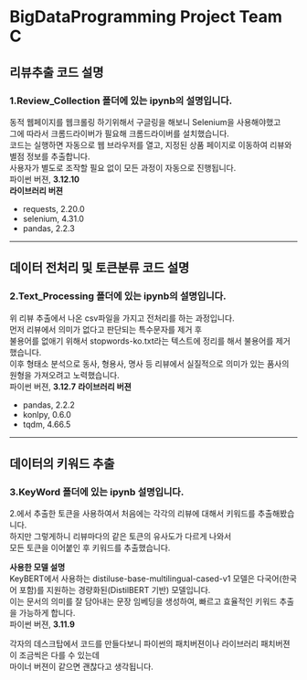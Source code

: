 # BigDataProgramming Project Team C
## 리뷰추출 코드 설명
### 1.Review_Collection 폴더에 있는 ipynb의 설명입니다.  
동적 웹페이지를 웹크롤링 하기위해서 구글링을 해보니 Selenium을 사용해야했고  
그에 따라서 크롬드라이버가 필요해 크롬드라이버를 설치했습니다.  
코드는 실행하면 자동으로 웹 브라우저를 열고, 지정된 상품 페이지로 이동하여 리뷰와 별점 정보를 추출합니다.     
사용자가 별도로 조작할 필요 없이 모든 과정이 자동으로 진행됩니다.  
파이썬 버젼, **3.12.10**  
**라이브러리 버젼**
- requests, 2.20.0
- selenium, 4.31.0
- pandas, 2.2.3  
---
## 데이터 전처리 및 토큰분류 코드 설명
### 2.Text_Processing 폴더에 있는 ipynb의 설명입니다.
위 리뷰 추출에서 나온 csv파일을 가지고 전처리를 하는 과정입니다.  
먼저 리뷰에서 의미가 없다고 판단되는 특수문자를 제거 후  
불용어를 없애기 위해서 stopwords-ko.txt라는 텍스트에 정리를 해서 불용어를 제거했습니다.   
이후 형태소 분석으로 동사, 형용사, 명사 등 리뷰에서 실질적으로 의미가 있는 품사의 원형을 가져오려고 노력했습니다.    
파이썬 버젼, **3.12.7**
**라이브러리 버젼**
- pandas, 2.2.2
- konlpy, 0.6.0
- tqdm, 4.66.5
---
## 데이터의 키워드 추출
### 3.KeyWord 폴더에 있는 ipynb 설명입니다.
2.에서 추출한 토큰을 사용하여서 처음에는 각각의 리뷰에 대해서 키워드를 추출해봤습니다.  
하지만 그렇게하니 리뷰마다의 같은 토큰의 유사도가 다르게 나와서  
모든 토큰을 이어붙인 후 키워드를 추출했습니다.  

**사용한 모델 설명**  
KeyBERT에서 사용하는 distiluse-base-multilingual-cased-v1 모델은 다국어(한국어 포함)를 지원하는 경량화된(DistilBERT 기반) 모델입니다.  
이는 문서의 의미를 잘 담아내는 문장 임베딩을 생성하여, 빠르고 효율적인 키워드 추출을 가능하게 합니다.  
파이썬 버젼, **3.11.9**

각자의 데스크탑에서 코드를 만들다보니 파이썬의 패치버젼이나 라이브러리 패치버젼이 조금씩은 다를 수 있는데  
마이너 버젼이 같으면 괜찮다고 생각됩니다.
